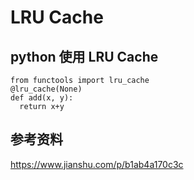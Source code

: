 # LRU Cache


## python 使用 LRU Cache

```
from functools import lru_cache
@lru_cache(None)
def add(x, y):
  return x+y
```


## 参考资料

<https://www.jianshu.com/p/b1ab4a170c3c>
